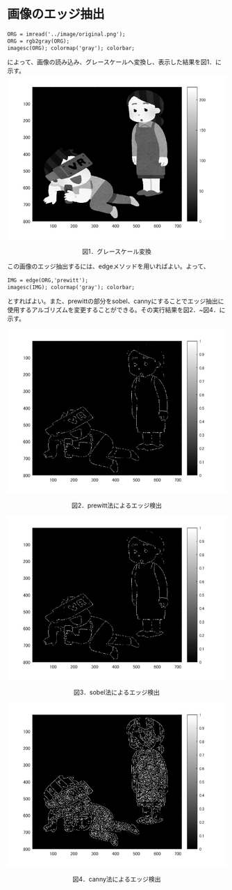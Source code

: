 # 画像のエッジ抽出

```
ORG = imread('../image/original.png');
ORG = rgb2gray(ORG);
imagesc(ORG); colormap('gray'); colorbar;
```
によって、画像の読み込み、グレースケールへ変換し、表示した結果を図1．に示す。
![alt](/image/10-1.png)
<p align="center">図1．グレースケール変換</p>


この画像のエッジ抽出するには、edgeメソッドを用いればよい。よって、
```
IMG = edge(ORG,'prewitt');
imagesc(IMG); colormap('gray'); colorbar;
```
とすればよい。また、prewittの部分をsobel、cannyにすることでエッジ抽出に使用するアルゴリズムを変更することができる。その実行結果を図2．~図4．に示す。

![alt](/image/10-2.png)
<p align="center">図2．prewitt法によるエッジ検出</p>

![alt](/image/10-3.png)
<p align="center">図3．sobel法によるエッジ検出</p>

![alt](/image/10-4.png)
<p align="center">図4．canny法によるエッジ検出</p>

